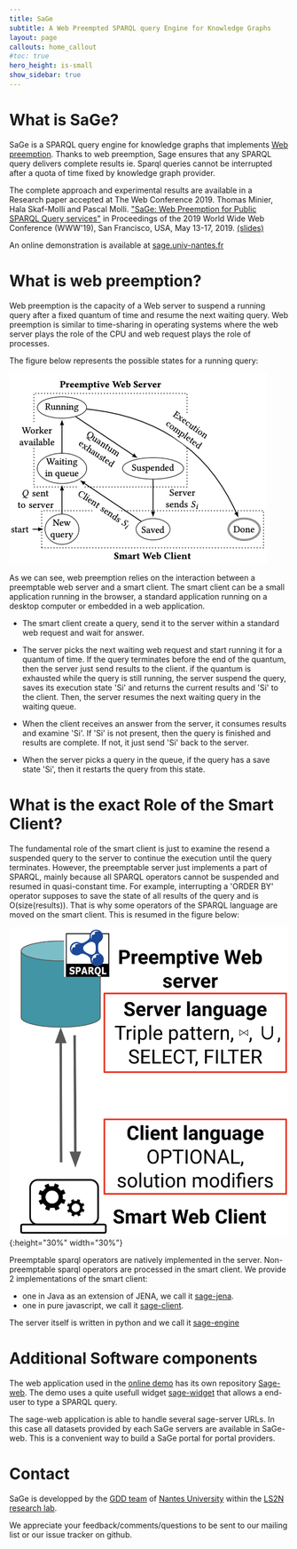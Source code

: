 ```yaml
---
title: SaGe  
subtitle: A Web Preempted SPARQL query Engine for Knowledge Graphs
layout: page
callouts: home_callout
#toc: true
hero_height: is-small
show_sidebar: true
---
```


# What is SaGe?

SaGe is a SPARQL query engine for knowledge graphs that implements [Web preemption](#preemption). Thanks to web preemption, Sage ensures that any SPARQL query delivers complete results ie. Sparql queries cannot be interrupted after a quota of time fixed by knowledge graph provider. 

The complete approach and experimental results are available in a Research paper accepted at The Web Conference 2019. Thomas Minier, Hala Skaf-Molli and Pascal Molli. ["SaGe: Web Preemption for Public SPARQL Query services"](https://hal.archives-ouvertes.fr/hal-02017155/document) in Proceedings of the 2019 World Wide Web Conference (WWW'19), San Francisco, USA, May 13-17, 2019. [(slides)](https://docs.google.com/presentation/d/1zSMKwTq6N6IJFs4jFkOqRzpfooDDoLGhR-3yYRUSij8/present?slide=id.p)

An online demonstration is available at [sage.univ-nantes.fr](http://sage.univ-nantes.fr)

# <a name="preemption"></a>What is web preemption?

Web preemption is the capacity of a Web server to suspend a running query after a fixed quantum of time and resume the
next waiting query. Web preemption is similar to time-sharing in operating systems where the web server plays the role of the CPU and web request plays the role of processes.

The figure below represents the possible states for a running query:

![web preemption states](state.png)

As we can see, web preemption relies on the interaction between a preemptable web server and a smart client. The smart client can be a small application running in the browser, a standard application running on a desktop computer or embedded in a web application.

* The smart client create a query, send it to the server within a standard web request and wait for answer. 

* The server picks the next waiting web request and start running it for a quantum of time. If the query terminates before the end of the quantum, then the server just send results to the client. if the quantum is exhausted while the query is still running, the server suspend the query, saves its execution state 'Si' and returns the  current results and 'Si' to the client. Then, the server resumes the next waiting query in the waiting queue. 

* When the client receives an answer from the server, it consumes results and examine 'Si'. If 'Si' is not present, then the query is finished and results are complete. If not, it just send 'Si' back to the server.

* When the server picks a query in the queue, if the query has a save state 'Si', then it restarts the query from this state.


# What is the exact Role of the Smart Client?

The fundamental role of the smart client is just to examine the resend a suspended query to the server to continue the execution until the query terminates. However, the preemptable server just implements a part of SPARQL, mainly because all SPARQL operators cannot be suspended and resumed in quasi-constant time. For example, interrupting a 'ORDER BY' operator supposes to save the state of all results of the query and is O(size(results)). That is why some operators of the SPARQL language are moved on the smart client. This is resumed in the figure below:

![smart client](lcls.png){:height="30%" width="30%"}

Preemptable sparql operators are natively implemented in the server. Non-preemptable sparql operators are processed in the smart client. We provide 2 implementations of the smart client:
* one in Java as an extension of JENA, we call it [sage-jena](https://github.com/sage-org/sage-jena). 
* one in pure javascript, we call it [sage-client](https://github.com/sage-org/sage-client).

The server itself is written in python and we call it [sage-engine](https://github.com/sage-org/sage-engine)

# Additional Software components

The web application used in the [online demo](http://sage.univ-nantes.fr) has its own repository [Sage-web](https://github.com/sage-org/sage-web). The demo uses a quite usefull widget [sage-widget](https://github.com/sage-org/sage-widget) that allows a end-user to type a SPARQL query.

The sage-web application is able to handle several sage-server URLs. In this case all datasets provided by each SaGe servers are available in SaGe-web. This is a convenient way to build a SaGe portal for portal providers.

# Contact

SaGe is developped by the [GDD team](https://sites.google.com/site/gddlina/) of [Nantes University](https://english.univ-nantes.fr/universite-de-nantes-welcome-2405740.kjsp?RH=INSTITUTIONNEL_FR&RF=INSTITUTIONNEL_EN) within the [LS2N research lab](https://www.ls2n.fr/?lang=en).

We appreciate your feedback/comments/questions to be sent to our mailing list or our issue tracker on github.
